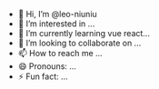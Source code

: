 - 👋 Hi, I’m @leo-niuniu
- 👀 I’m interested in ...
- 🌱 I’m currently learning vue react...
- 💞️ I’m looking to collaborate on ...
- 📫 How to reach me ...
- 😄 Pronouns: ...
- ⚡ Fun fact: ...

<!---
leo-niuniu/leo-niuniu is a ✨ special ✨ repository because its `README.md` (this file) appears on your GitHub profile.
You can click the Preview link to take a look at your changes.
--->
